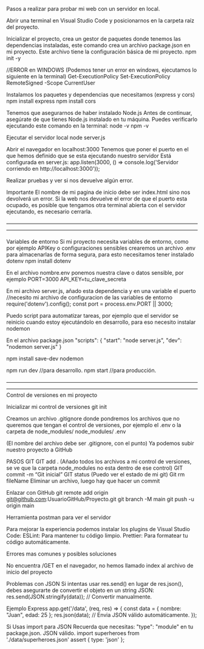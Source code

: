 Pasos a realizar para probar mi web con un servidor en local.

Abrir una terminal en Visual Studio Code y posicionarnos en la carpeta raíz del proyecto.

Inicializar el proyecto, crea un gestor de paquetes donde tenemos las dependencias instaladas, este comando crea un archivo package.json en mi proyecto. Este archivo tiene la configuración básica de mi proyecto.
npm init -y

//ERROR en WINDOWS (Podemos tener un error en windows, ejecutamos lo siguiente en la terminal)
Get-ExecutionPolicy
Set-ExecutionPolicy RemoteSigned -Scope CurrentUser

Instalamos los paquetes y dependencias que necesitamos (express y cors)
npm install express
npm install cors

Tenemos que asegurarnos de haber instalado Node.js
Antes de continuar, asegúrate de que tienes Node.js instalado en tu máquina. Puedes verificarlo ejecutando este comando en la terminal:
node -v
npm -v


Ejecutar el servidor local 
node server.js

Abrir el navegador en localhost:3000 
Tenemos que poner el puerto en el que hemos definido que se esta ejecutando nuestro servidor Está configurada en server.js: 
app.listen(3000, () => console.log('Servidor corriendo en http://localhost:3000'));


Realizar pruebas y ver si nos devuelve algún error.

Importante
El nombre de mi pagina de inicio debe ser index.html sino nos devolverá un error.
Si la web nos devuelve el error de que el puerto esta ocupado, es posible que tengamos otra terminal abierta con el servidor ejecutando, es necesario cerrarla.

————————————————————————————————————————————————————————————————————————

Variables de entorno
Si mi proyecto necesita variables de entorno, como por ejemplo APIKey o configuraciones sensibles crearemos un archivo .env para almacenarlas de forma segura, para esto necesitamos tener instalado dotenv
npm install dotenv 

En el archivo nombre.env ponemos nuestra clave o datos sensible, por ejemplo 
PORT=3000 
API_KEY=tu_clave_secreta

En mi archivo server.js, añado esta dependencia y en una variable el puerto
//necesito mi archivo de configuracion de las variables de entorno
require('dotenv').config();
const port = process.env.PORT || 3000;

Puedo script para automatizar tareas, por ejemplo que el servidor se reinicio cuando estoy ejecutándolo en desarrollo, para eso necesito instalar nodemon

En el archivo package.json 
"scripts": { 
	"start": "node server.js", 
	"dev": "nodemon server.js" 
	}

npm install save-dev nodemon

npm run dev 		//para desarrollo.
npm start 		//para producción.

————————————————————————————————————————————————————————————————————————
Control de versiones en mi proyecto

Inicializar mi control de versiones
git init

Creamos un archivo .gitignore donde pondremos los archivos que no queremos que tengan el control de versiones, por ejemplo el .env o la carpeta de node_modules/
	node_modules/ 
	.env

(El nombre del archivo debe ser .gitignore, con el punto)
Ya podemos subir nuestro proyecto a GitHub

PASOS GIT
GIT add . (Añado todos los archivos a mi control de versiones, se ve que la carpeta node_modules no esta dentro de ese control)
GIT commit -m “Git inicial”
GIT status (Puedo ver el estado de mi git)
Git rm fileName Eliminar un archivo, luego hay que hacer un commit

Enlazar con GitHub 
git remote add origin git@github.com:UsuarioGitHub/Proyecto.git
git branch -M main
git push -u origin main

Herramienta postman para ver el servidor

Para mejorar la experiencia podemos instalar los plugins de Visual Studio Code:
  ESLint: Para mantener tu código limpio.
  Prettier: Para formatear tu código automáticamente.

Errores mas comunes y posibles soluciones

No encuentra /GET en el navegador, no hemos llamado index al archivo de inicio del proyecto

Problemas con JSON
Si intentas usar res.send() en lugar de res.json(), debes asegurarte de convertir el objeto en un string JSON:
res.send(JSON.stringify(data)); // Convertir manualmente.

Ejemplo Express
app.get('/data', (req, res) => {
  const data = {
    nombre: "Juan",
    edad: 25
  };
  res.json(data); // Envia JSON válido automáticamente.
});

Si Usas import para JSON
Recuerda que necesitas:
"type": "module" en tu package.json.
JSON válido.
import superheroes from './data/superheroes.json' assert { type: 'json' };
 